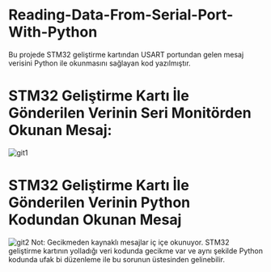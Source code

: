 # Reading-Data-From-Serial-Port-With-Python

Bu projede STM32 geliştirme kartından USART portundan gelen mesaj verisini Python ile okunmasını sağlayan kod yazılmıştır.

# STM32 Geliştirme Kartı İle Gönderilen Verinin Seri Monitörden Okunan Mesaj:
![git1](https://user-images.githubusercontent.com/74931027/158084905-bc255bd5-8358-4322-91bd-35d51508f364.png)

# STM32 Geliştirme Kartı İle Gönderilen Verinin Python Kodundan Okunan Mesaj
![git2](https://user-images.githubusercontent.com/74931027/158084987-4259b4ed-3810-4154-a085-5c0bc2991474.png)
Not: Gecikmeden kaynaklı mesajlar iç içe okunuyor. STM32 geliştirme kartının yolladığı veri kodunda gecikme var ve aynı şekilde Python kodunda ufak bi düzenleme ile bu sorunun üstesinden gelinebilir.
